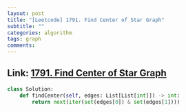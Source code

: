 ```yaml
---
layout: post
title: "[Leetcode] 1791. Find Center of Star Graph"
subtitle: ""
categories: algorithm
tags: graph
comments:
---
```


## Link: [1791. Find Center of Star Graph](https://leetcode.com/problems/find-center-of-star-graph/)

```py
class Solution:
    def findCenter(self, edges: List[List[int]]) -> int:
        return next(iter(set(edges[0]) & set(edges[1])))
        
```
